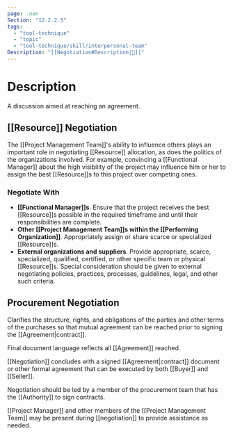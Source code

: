 ```yaml
---
page: .nan
Section: "12.2.2.5"
tags:
  - "tool-technique"
  - "topic"
  - "tool-technique/skill/interpersonal-team"
Description: "[[Negotiation#Description|📝]]"
---
```

# Description
A discussion aimed at reaching an agreement.
## [[Resource]] Negotiation
The [[Project Management Team]]'s ability to influence others plays an important role in negotiating [[Resource]] allocation, as does the politics of the organizations involved. For example, convincing a [[Functional Manager]] about the high visibility of the project may influence him or her to assign the best [[Resource]]s to this project over competing ones.
### Negotiate With
- **[[Functional Manager]]s**. Ensure that the project receives the best [[Resource]]s possible in the required timeframe and until their responsibilities are complete.
- **Other [[Project Management Team]]s within the [[Performing Organization]]**. Appropriately assign or share scarce or specialized [[Resource]]s.
- **External organizations and suppliers**. Provide appropriate, scarce, specialized, qualified, certified, or other specific team or physical [[Resource]]s. Special consideration should be given to external negotiating policies, practices, processes, guidelines, legal, and other such criteria.
## Procurement Negotiation
Clarifies the structure, rights, and obligations of the parties and other terms of the purchases so that mutual agreement can be reached prior to signing the [[Agreement|contract]].

Final document language reflects all [[Agreement]] reached.

[[Negotiation]] concludes with a signed [[Agreement|contract]] document or other formal agreement that can be executed by both [[Buyer]] and [[Seller]].

Negotiation should be led by a member of the procurement team that has the [[Authority]] to sign contracts.

[[Project Manager]] and other members of the [[Project Management Team]] may be present during [[negotiation]] to provide assistance as needed.